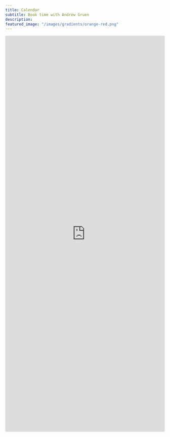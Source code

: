 ```yaml
---
title: Calendar
subtitle: Book time with Andrew Gruen
description: 
featured_image: "/images/gradients/orange-red.png"
---
```


<!-- Google Calendar Appointment Scheduling begin -->
<iframe src="https://calendar.google.com/calendar/appointments/schedules/AcZssZ2r3yGN9emHR1AKasD3jbijA5t-HAl_wGbQwo6kC4__faLGSzO5YmCIjMy4SWM7pua1z28wZF77?gv=true" style="border: 0" width="100%" height="1250" frameborder="0"></iframe>
<!-- end Google Calendar Appointment Scheduling -->
